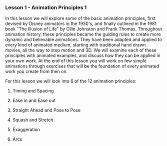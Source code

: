 ### **Lesson 1 - Animation Principles 1**

In this lesson we will explore some of the basic animation principles, first devised by Disney animators in the 1930's, and finally outlined in the 1981 book "The Illusion of Life" by Ollie Johnston and Frank Thomas. Throughout animation history, these principles became the guiding rules to create more dynamic and believable animations. They have been adapted and applied to every kind of animated medium, starting with traditional hand drawn movies, all the way to stop motion and 3D. We will examine each of these principles with animated examples, and discuss how they can be applied in your own work. At the end of this lesson you will work on few simple animations through exercises that will be the foundation of every animated work you create from then on.

For this lesson we will look into 6 of the 12 animation principles:

1. Timing and Spacing

2. Ease in and Ease out

3. Straight Ahead and Pose to Pose

4. Squash and Stretch

5. Exaggeration

6. Arcs



